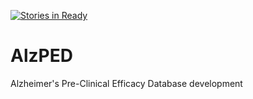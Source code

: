 [![Stories in Ready](https://badge.waffle.io/sheffieldcl/AlzPED.png?label=ready&title=Ready)](https://waffle.io/sheffieldcl/AlzPED)
# AlzPED
Alzheimer's Pre-Clinical Efficacy Database development
